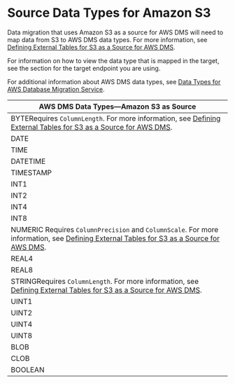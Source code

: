 # Source Data Types for Amazon S3<a name="CHAP_Reference.Source.S3.DataTypes"></a>

Data migration that uses Amazon S3 as a source for AWS DMS will need to map data from S3 to AWS DMS data types\. For more information, see [Defining External Tables for S3 as a Source for AWS DMS](CHAP_Source.S3.md#CHAP_Source.S3.ExternalTableDef)\.

For information on how to view the data type that is mapped in the target, see the section for the target endpoint you are using\.

For additional information about AWS DMS data types, see [Data Types for AWS Database Migration Service](CHAP_Reference.DataTypes.md)\.


|  AWS DMS Data Types—Amazon S3 as Source  | 
| --- | 
| BYTERequires `ColumnLength`\. For more information, see [Defining External Tables for S3 as a Source for AWS DMS](CHAP_Source.S3.md#CHAP_Source.S3.ExternalTableDef)\. | 
| DATE | 
| TIME | 
| DATETIME | 
| TIMESTAMP | 
| INT1 | 
| INT2 | 
| INT4 | 
| INT8 | 
| NUMERIC Requires `ColumnPrecision` and `ColumnScale`\. For more information, see [Defining External Tables for S3 as a Source for AWS DMS](CHAP_Source.S3.md#CHAP_Source.S3.ExternalTableDef)\. | 
| REAL4 | 
| REAL8 | 
| STRINGRequires `ColumnLength`\. For more information, see [Defining External Tables for S3 as a Source for AWS DMS](CHAP_Source.S3.md#CHAP_Source.S3.ExternalTableDef)\. | 
| UINT1 | 
| UINT2 | 
| UINT4 | 
| UINT8 | 
| BLOB | 
| CLOB | 
| BOOLEAN | 